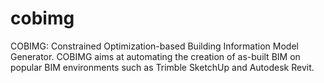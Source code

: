 
# cobimg
COBIMG: Constrained Optimization-based Building Information Model Generator. COBIMG aims at automating the creation of as-built BIM on popular BIM environments such as Trimble SketchUp and Autodesk Revit.
